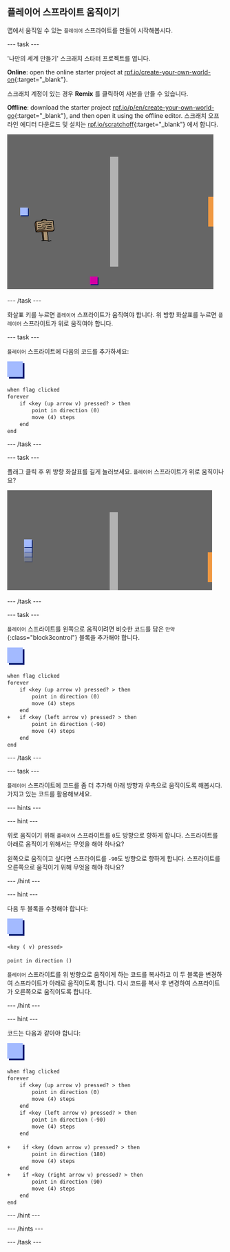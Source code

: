 ## 플레이어 스프라이트 움직이기

맵에서 움직일 수 있는 `플레이어` 스프라이트를 만들어 시작해봅시다.

\--- task \---

'나만의 세계 만들기' 스크래치 스타터 프로젝트를 엽니다.

**Online**: open the online starter project at [rpf.io/create-your-own-world-on](https://rpf.io/create-your-own-world-on){:target="_blank"}.

스크래치 계정이 있는 경우 **Remix** 를 클릭하여 사본을 만들 수 있습니다.

**Offline**: download the starter project [rpf.io/p/en/create-your-own-world-go](https://rpf.io/p/en/create-your-own-world-go){:target="_blank"}, and then open it using the offline editor. 스크래치 오프라인 에디터 다운로드 및 설치는 [rpf.io/scratchoff](https://rpf.io/scratchoff){:target="_blank"} 에서 합니다.

![스크린샷](images/world-starter.png)

\--- /task \---

화살표 키를 누르면 `플레이어` 스프라이트가 움직여야 합니다. 위 방향 화살표를 누르면 `플레이어` 스프라이트가 위로 움직여야 합니다.

\--- task \---

`플레이어` 스프라이트에 다음의 코드를 추가하세요:

![플레이어](images/player.png)

```blocks3
when flag clicked
forever
    if <key (up arrow v) pressed? > then
        point in direction (0)
        move (4) steps
    end
end
```

\--- /task \---

\--- task \---

플래그 클릭 후 위 방향 화살표를 길게 눌러보세요. `플레이어` 스프라이트가 위로 움직이나요?

![스크린샷](images/world-up.png)

\--- /task \---

\--- task \---

`플레이어` 스프라이트를 왼쪽으로 움직이려면 비슷한 코드를 담은 `만약`{:class="block3control"} 블록을 추가해야 합니다.

![플레이어](images/player.png)

```blocks3
when flag clicked
forever
    if <key (up arrow v) pressed? > then
        point in direction (0)
        move (4) steps
    end
+   if <key (left arrow v) pressed? > then
        point in direction (-90)
        move (4) steps
    end
end
```

\--- /task \---

\--- task \---

`플레이어` 스프라이트에 코드를 좀 더 추가해 아래 방향과 우측으로 움직이도록 해봅시다. 가지고 있는 코드를 활용해보세요.

\--- hints \---

\--- hint \---

위로 움직이기 위해 `플레이어` 스프라이트를 `0`도 방향으로 향하게 합니다. 스프라이트를 아래로 움직이기 위해서는 무엇을 해야 하나요?

왼쪽으로 움직이고 싶다면 스프라이트를 `-90`도 방향으로 향하게 합니다. 스프라이트를 오른쪽으로 움직이기 위해 무엇을 해야 하나요?

\--- /hint \---

\--- hint \---

다음 두 블록을 수정해야 합니다:

![플레이어](images/player.png)

```blocks3
<key ( v) pressed>

point in direction ()
```

`플레이어` 스프라이트를 위 방향으로 움직이게 하는 코드를 복사하고 이 두 블록을 변경하여 스프라이트가 아래로 움직이도록 합니다. 다시 코드를 복사 후 변경하여 스프라이트가 오른쪽으로 움직이도록 합니다.

\--- /hint \---

\--- hint \---

코드는 다음과 같아야 합니다:

![플레이어](images/player.png)

```blocks3
when flag clicked
forever
    if <key (up arrow v) pressed? > then
        point in direction (0)
        move (4) steps
    end
    if <key (left arrow v) pressed? > then
        point in direction (-90)
        move (4) steps
    end

+    if <key (down arrow v) pressed? > then
        point in direction (180)
        move (4) steps
    end
+    if <key (right arrow v) pressed? > then
        point in direction (90)
        move (4) steps
    end
end
```

\--- /hint \---

\--- /hints \---

\--- /task \---